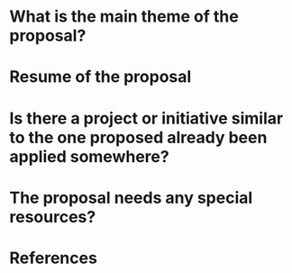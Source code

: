 # What is the main theme of the proposal?

# Resume of the proposal

# Is there a project or initiative similar to the one proposed already been applied somewhere?

# The proposal needs any special resources?

# References